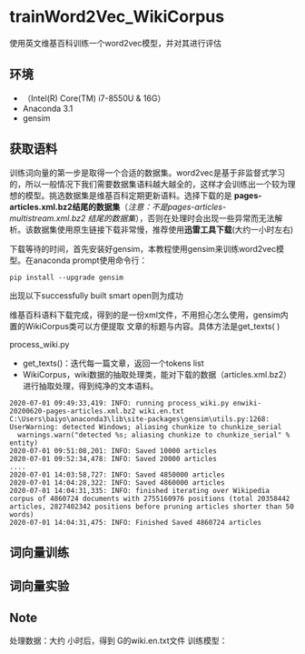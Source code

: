 # trainWord2Vec_WikiCorpus
使用英文维基百科训练一个word2vec模型，并对其进行评估
## 环境
- （Intel(R) Core(TM) i7-8550U & 16G）
- Anaconda 3.1
- gensim

## 获取语料


训练词向量的第一步是取得一个合适的数据集。word2vec是基于非监督式学习的，所以一般情况下我们需要数据集语料越大越全的，这样才会训练出一个较为理想的模型。挑选数据集是维基百科定期更新语料。选择下载的是
**pages-articles.xml.bz2结尾的数据集**（*注意：不是pages-articles-multistream.xml.bz2 结尾的数据集*），否则在处理时会出现一些异常而无法解析。该数据集使用原生链接下载非常慢，推荐使用**迅雷工具下载**(大约一小时左右)

下载等待的时间，首先安装好gensim，本教程使用gensim来训练word2vec模型。在anaconda prompt使用命令行：
```
pip install --upgrade gensim
```
出现以下successfully built smart open则为成功



维基百科语料下载完成，得到的是一份xml文件，不用担心怎么使用，gensim内置的WikiCorpus类可以方便提取
文章的标题与内容。具体方法是get_texts( )

process_wiki.py

- get_texts()：迭代每一篇文章，返回一个tokens list
- WikiCorpus，wiki数据的抽取处理类，能对下载的数据（articles.xml.bz2）进行抽取处理，得到纯净的文本语料。
 


```
2020-07-01 09:49:33,419: INFO: running process_wiki.py enwiki-20200620-pages-articles.xml.bz2 wiki.en.txt
C:\Users\baiyo\anaconda3\lib\site-packages\gensim\utils.py:1268: UserWarning: detected Windows; aliasing chunkize to chunkize_serial
  warnings.warn("detected %s; aliasing chunkize to chunkize_serial" % entity)
2020-07-01 09:51:08,201: INFO: Saved 10000 articles
2020-07-01 09:52:34,478: INFO: Saved 20000 articles
....
2020-07-01 14:03:58,727: INFO: Saved 4850000 articles
2020-07-01 14:04:28,322: INFO: Saved 4860000 articles
2020-07-01 14:04:31,335: INFO: finished iterating over Wikipedia corpus of 4860724 documents with 2755160976 positions (total 20358442 articles, 2827402342 positions before pruning articles shorter than 50 words)
2020-07-01 14:04:31,475: INFO: Finished Saved 4860724 articles
```

## 词向量训练

## 词向量实验

## Note

处理数据：大约 小时后，得到 G的wiki.en.txt文件
训练模型： 